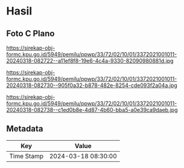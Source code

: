 # Hasil

## Foto C Plano

https://sirekap-obj-formc.kpu.go.id/5949/pemilu/ppwp/33/72/02/10/01/3372021001011-20240318-082722--a11ef8f8-19e6-4c4a-9330-82090980881d.jpg

https://sirekap-obj-formc.kpu.go.id/5949/pemilu/ppwp/33/72/02/10/01/3372021001011-20240318-082730--905f0a32-b878-482e-8254-cde093f2a04a.jpg

https://sirekap-obj-formc.kpu.go.id/5949/pemilu/ppwp/33/72/02/10/01/3372021001011-20240318-082738--c1ed0b8e-4d87-4b60-bba5-a0e39ca9daeb.jpg


## Metadata

| Key        | Value               |
| ---------- | ------------------- |
| Time Stamp | 2024-03-18 08:30:00 |



